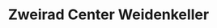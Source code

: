 ---
title: "Zweirad Center Weidenkeller"
url: /nuertingen/zweirad-center-weidenkeller/
shop: Motorrad
---